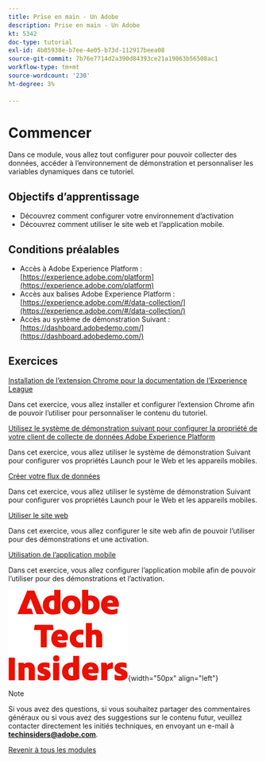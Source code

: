 ```yaml
---
title: Prise en main - Un Adobe
description: Prise en main - Un Adobe
kt: 5342
doc-type: tutorial
exl-id: 4b85938e-b7ee-4e05-b73d-112917beea08
source-git-commit: 7b76e7714d2a390d84393ce21a19063b56508ac1
workflow-type: tm+mt
source-wordcount: '230'
ht-degree: 3%

---
```


# Commencer

Dans ce module, vous allez tout configurer pour pouvoir collecter des données, accéder à l’environnement de démonstration et personnaliser les variables dynamiques dans ce tutoriel.

## Objectifs d’apprentissage

- Découvrez comment configurer votre environnement d’activation
- Découvrez comment utiliser le site web et l’application mobile.

## Conditions préalables

- Accès à Adobe Experience Platform : [https://experience.adobe.com/platform](https://experience.adobe.com/platform)
- Accès aux balises Adobe Experience Platform : [https://experience.adobe.com/#/data-collection/](https://experience.adobe.com/#/data-collection/)
- Accès au système de démonstration Suivant : [https://dashboard.adobedemo.com/](https://dashboard.adobedemo.com/)

## Exercices

[Installation de l’extension Chrome pour la documentation de l’Experience League](./ex1.md)

Dans cet exercice, vous allez installer et configurer l’extension Chrome afin de pouvoir l’utiliser pour personnaliser le contenu du tutoriel.

[Utilisez le système de démonstration suivant pour configurer la propriété de votre client de collecte de données Adobe Experience Platform](./ex2.md)

Dans cet exercice, vous allez utiliser le système de démonstration Suivant pour configurer vos propriétés Launch pour le Web et les appareils mobiles.

[Créer votre flux de données](./ex3.md)

Dans cet exercice, vous allez utiliser le système de démonstration Suivant pour configurer vos propriétés Launch pour le Web et les appareils mobiles.

[Utiliser le site web](./ex4.md)

Dans cet exercice, vous allez configurer le site web afin de pouvoir l’utiliser pour des démonstrations et une activation.

[Utilisation de l’application mobile](./ex5.md)

Dans cet exercice, vous allez configurer l’application mobile afin de pouvoir l’utiliser pour des démonstrations et l’activation.

![Insiders de la technologie ](./../../../assets/images/techinsiders.png){width="50px" align="left"}

>[!NOTE]
>
>Si vous avez des questions, si vous souhaitez partager des commentaires généraux ou si vous avez des suggestions sur le contenu futur, veuillez contacter directement les initiés techniques, en envoyant un e-mail à **techinsiders@adobe.com**.

[Revenir à tous les modules](../../../overview.md)
